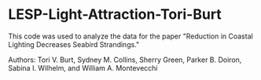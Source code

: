 # LESP-Light-Attraction-Tori-Burt

This code was used to analyze the data for the paper "Reduction in Coastal Lighting Decreases Seabird Strandings."

Authors: Tori V. Burt, Sydney M. Collins, Sherry Green, Parker B. Doiron, Sabina I. Wilhelm, and William A. Montevecchi

